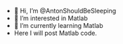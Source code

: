 - 👋 Hi, I’m @AntonShouldBeSleeping
- 👀 I’m interested in Matlab
- 🌱 I’m currently learning Matlab
- Here I will post Matlab code. 

<!---
AntonShouldBeSleeping/Sleeping is a ✨ special ✨ repository because its `README.md` (this file) appears on your GitHub profile.
You can click the Preview link to take a look at your changes.
--->
